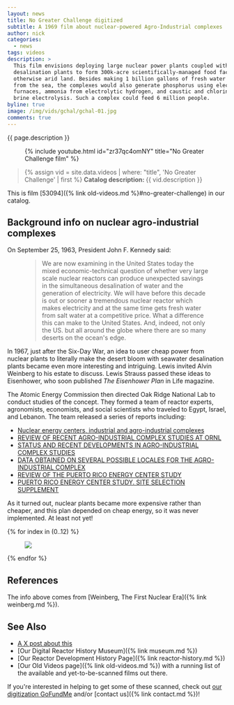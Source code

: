 ```yaml
---
layout: news
title: No Greater Challenge digitized
subtitle: A 1969 film about nuclear-powered Agro-Industrial complexes
author: nick
categories:
  - news
tags: videos
description: >
  This film envisions deploying large nuclear power plants coupled with
  desalination plants to form 300k-acre scientifically-managed food factories in
  otherwise arid land. Besides making 1 billion gallons of fresh water per day
  from the sea, the complexes would also generate phosphorus using electric
  furnaces, ammonia from electrolytic hydrogen, and caustic and chlorine from
  brine electrolysis. Such a complex could feed 6 million people.
byline: true
image: /img/vids/gchal/gchal-01.jpg
comments: true
---
```


<div class="row">
<div class="col-md-8" markdown="1">

{{ page.description }}

<figure>
<div class="ratio ratio-16x9">
{% include youtube.html id="zr37qc4omNY" title="No Greater Challenge film" %}
</div>
</figure>

<blockquote class="blockquote">
{% assign vid = site.data.videos | where: "title", 'No Greater Challenge' | first %}
<b>Catalog description: </b> {{ vid.description }}
</blockquote>

This is film [53094]({% link old-videos.md %}#no-greater-challenge) in our
catalog.

## Background info on nuclear agro-industrial complexes

On September 25, 1963, President John F. Kennedy said:

<figure class="text-start">
  <blockquote class="blockquote">
We are now examining in the United States today the mixed economic-technical
question of whether very large scale nuclear reactors can produce unexpected
savings in the simultaneous desalination of water and the generation of
electricity. We will have before this decade is out or sooner a tremendous
nuclear reactor which makes electricity and at the same time gets fresh water
from salt water at a competitive price. What a difference this can make to the
United States. And, indeed, not only the US. but all around the globe where
there are so many deserts on the ocean's edge.
</blockquote>
</figure>

In 1967, just after the Six-Day War, an idea to user cheap power from nuclear
plants to literally make the desert bloom with seawater desalination plants
became even more interesting and intriguing. Lewis invited Alvin Weinberg to his
estate to discuss. Lewis Strauss passed these ideas to Eisenhower, who soon
published _The Eisenhower Plan_ in Life magazine.

The Atomic Energy Commission then directed Oak Ridge National Lab to conduct
studies of the concept. They formed a team of reactor experts, agronomists,
economists, and social scientists who traveled to Egypt, Israel, and Lebanon.
The team released a series of reports including:

- [Nuclear energy centers, industrial and agro-industrial complexes](https://www.osti.gov/biblio/5173182)
- [REVIEW OF RECENT AGRO-INDUSTRIAL COMPLEX STUDIES AT ORNL](https://www.osti.gov/biblio/4712131)
- [STATUS AND RECENT DEVELOPMENTS IN AGRO-INDUSTRIAL COMPLEX STUDIES](https://www.osti.gov/biblio/4125691)
- [DATA OBTAINED ON SEVERAL POSSIBLE LOCALES FOR THE AGRO-INDUSTRIAL COMPLEX](https://www.osti.gov/biblio/4043681)
- [REVIEW OF THE PUERTO RICO ENERGY CENTER STUDY](https://www.osti.gov/biblio/4703297)
- [PUERTO RICO ENERGY CENTER STUDY. SITE SELECTION SUPPLEMENT](https://www.osti.gov/biblio/4746862)

As it turned out, nuclear plants became more expensive rather than cheaper, and this
plan depended on cheap energy, so it was never implemented. At least not yet!

</div>
</div>

<div class="row">
<div class="col-md-12" markdown="1">

<div class="row">
 {% for index in (0..12) %} 
  <div class="col col-3 col-sm-4 col-xs-2 col-md-2 col-lg-2 col-xl-2 p-0">
    <figure class="figure p-0 m-0">
      <a
        href="/img/vids/gchal/gchal-{{index| prepend: '00' | slice: -2, 2 }}.jpg"
      >
        <img
          src="/img/vids/gchal/gchal-{{index | prepend: '00' | slice: -2, 2 }}_sm.jpg"
          class="img-fluid p-0"
        />
      </a>
    </figure>
  </div>
 {% endfor %}
  </div>
</div>
</div>

<div class="row">
<div class="col-md-8" markdown="1">

## References

The info above comes from [Weinberg, The First Nuclear Era]({% link weinberg.md %}).

## See Also

- [A X post about this](https://x.com/whatisnuclear/status/1884927036738929074)
- [Our Digital Reactor History Museum]({% link museum.md %})
- [Our Reactor Development History Page]({% link reactor-history.md %})
- [Our Old Videos page]({% link old-videos.md %}) with a running list of the
  available and yet-to-be-scanned films out there.

If you're interested in helping to get some of these scanned, check out [our
digitization
GoFundMe](https://www.gofundme.com/f/the-digitization-of-old-nuclear-energy-videos)
and/or [contact us]({% link contact.md %})!

</div>
</div>
